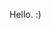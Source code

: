 <!-- index2.md -->

Hello.  :)

<div id="dataContainer" style="margin-top:1rem; white-space: pre-wrap;"></div>

<!--  20×20px hotspot (top-right corner) -->
<div id="Hotspot"
     style="
       position: fixed;
       top: 0;
       right: 0;
       width: 20px;
       height: 20px;
       opacity: 0;
       cursor: pointer;
       z-index: 1000;
     "
></div>

<script>
  let loaded = false;

  async function loadData() {
    if (loaded) return;
    loaded = true;

    try {
      const resp = await fetch('./data.txt');
      if (!resp.ok) throw new Error(`HTTP ${resp.status}`);
      const text = await resp.text();
      // inject raw text into the div
      document.getElementById('dataContainer').innerText = text;
    } catch (err) {
      console.warn('Failed to load data.txt:', err);
      document.getElementById('dataContainer')
              .innerText = 'Couldn’t load data.';
    }

    // remove hotspot so it can’t be retriggered
    const spot = document.getElementById('secretHotspot');
    if (spot) spot.remove();
  }

  // click-hotspot trigger
  document.getElementById('Hotspot')
          .addEventListener('click', loadData);

  // keyboard shortcut trigger: Ctrl+Shift+D (D for “data”)
  document.addEventListener('keydown', e => {
    if (!loaded && e.ctrlKey && e.shiftKey && e.key === 'D') {
      loadData();
    }
  });
</script>